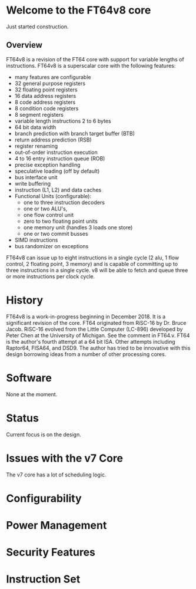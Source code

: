 # Welcome to the FT64v8 core
Just started construction.

## Overview
FT64v8 is a revision of the FT64 core with support for variable lengths of instructions. 
FT64v8 is a superscalar core with the following features:
- many features are configurable
- 32 general purpose registers
- 32 floating point registers
- 16 data address registers
- 8 code address registers
- 8 condition code registers
- 8 segment registers
- variable length instructions 2 to 6 bytes
- 64 bit data width
- branch prediction with branch target buffer (BTB)
- return address prediction (RSB)
- register renaming
- out-of-order instruction execution
- 4 to 16 entry instruction queue (ROB)
- precise exception handling
- speculative loading (off by default)
- bus interface unit
- write buffering
- instruction (L1, L2) and data caches
- Functional Units (configurable):
	- one to three instruction decoders
	- one or two ALU's,
	- one flow control unit
	- zero to two floating point units
	- one memory unit (handles 3 loads one store)
	- one or two commit busses
- SIMD instructions
- bus randomizer on exceptions

FT64v8 can issue up to eight instructions in a single cycle (2 alu, 1 flow control, 2 floating point, 3 memory) and is capable of committing up to three instructions in a single cycle. v8 will be able to fetch and queue three or more instructions per clock cycle.

# History
FT64v8 is a work-in-progress beginning in December 2018. It is a significant revision of the core. FT64 originated from RiSC-16 by Dr. Bruce Jacob. RiSC-16 evolved from the Little Computer (LC-896) developed by Peter Chen at the University of Michigan. See the comment in FT64.v. FT64 is the author's fourth attempt at a 64 bit ISA. Other attempts including Raptor64, FISA64, and DSD9. The author has tried to be innovative with this design borrowing ideas from a number of other processing cores.

# Software
None at the moment.

# Status
Current focus is on the design.

# Issues with the v7 Core
The v7 core has a lot of scheduling logic.

# Configurability

# Power Management

# Security Features

# Instruction Set

  